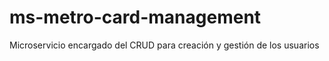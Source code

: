 # ms-metro-card-management
Microservicio encargado del CRUD para creación y gestión de los usuarios
